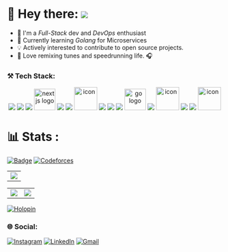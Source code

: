 <!--<div align="center">
<img src="https://github.com/Anmol-Baranwal/Cool-GIFs-For-GitHub/assets/74038190/0c7eb6ed-663b-4ce4-bfbd-18239a38ba1b" width="100%">
</div>-->

# 👋 Hey there: ![](https://komarev.com/ghpvc/?username=ShinichiShi&label=Profile+views&style=flat&color=blueviolet)
- 🌱 I'm a *Full-Stack* dev and *DevOps* enthusiast
- 🌱 Currently learning *Golang* for Microservices
- 💡 Actively interested to contribute to open source projects.
- 🎵 Love remixing tunes and speedrunning life. 🎧

### ⚒️ Tech Stack:
<p align="center">
    <img src="https://skillicons.dev/icons?i=js" />
    <img src="https://skillicons.dev/icons?i=solidity" />
    <img src="https://skillicons.dev/icons?i=tailwind" />
    <img src="https://cdn.jsdelivr.net/gh/devicons/devicon/icons/nextjs/nextjs-original.svg" height="50" alt="nextjs logo"  />
    <img src="https://skillicons.dev/icons?i=nodejs" />
    <img src="https://skillicons.dev/icons?i=c" />
    <img src="https://techstack-generator.vercel.app/cpp-icon.svg" alt="icon" width="54" height="54" />
    <img src="https://skillicons.dev/icons?i=ts" />
    <img src="https://skillicons.dev/icons?i=express" />
    <img src="https://skillicons.dev/icons?i=firebase" />
    <img src="https://cdn.jsdelivr.net/gh/devicons/devicon/icons/go/go-original.svg" height="50" alt="go logo"  />
    <img src="https://skillicons.dev/icons?i=vite" />
    <img src="https://techstack-generator.vercel.app/react-icon.svg" alt="icon" width="54" height="54" />
    <img src="https://skillicons.dev/icons?i=git" />
    <img src="https://skillicons.dev/icons?i=githubactions" />
    <img src="https://techstack-generator.vercel.app/docker-icon.svg" alt="icon" width="54" height="54" />
 </p>
 
# 📊 Stats :
[![Badge](https://cp-logo.vercel.app/codechef/shinichishi)](https://www.codechef.com/users/shinichishi) [![Codeforces](https://badges.riever.dev/codeforces/Shinichi_shi.svg)](https://codeforces.com/profile/jo_on)
<table align="center">
  <tr>
    <td>
      <img src="https://github-readme-streak-stats.herokuapp.com?user=ShinichiShi&theme=black-ice&hide_border=true&card_width=705">
    </td>
  </tr>
</table>

<table align="center">
  <tr>
    <td>
      <img src="http://github-profile-summary-cards.vercel.app/api/cards/stats?username=ShinichiShi&theme=transparent">
    </td>
    <td>
      <img src="http://github-profile-summary-cards.vercel.app/api/cards/most-commit-language?username=ShinichiShi&theme=transparent">
    </td>
  </tr>
</table>

[![Holopin](https://holopin.me/ShinichiShi)](https://holopin.io/@ShinichiShi)

### 🌐 Social:
[![Instagram](https://img.shields.io/badge/Instagram-%23E4405F.svg?logo=Instagram&logoColor=white)](https://www.instagram.com/shinichi_shi/)  [![LinkedIn](https://img.shields.io/badge/LinkedIn-%230077B5.svg?logo=linkedin&logoColor=white)](https://www.linkedin.com/in/supreeth-c-shinichi/) [![Gmail](https://img.shields.io/badge/Gmail-D14836?logo=gmail&logoColor=white)](mailto:supreeth2020@gmail.com)
